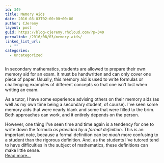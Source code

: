 ```yaml
---
id: 349
title: Memory Aids
date: 2016-08-03T02:00:00+00:00
author: CJeremy
layout: post
guid: https://blog-cjeremy.rhcloud.com/?p=349
permalink: /2016/08/03/memory-aids/
linked_list_url:
  - ""
categories:
  - Uncategorized
---
```

In secondary mathematics, students are allowed to prepare their own memory aid for an exam. It must be handwritten and can only cover one piece of paper. Usually, this memory aid is used to write formulas or challenging examples of different concepts so that one isn't lost when writing an exam.

As a tutor, I have some experience advising others on their memory aids (as well as my own time being a secondary student, of course). I've seen some memory aids that were nearly blank and some that were filled to the brim. Both approaches can work, and it entirely depends on the person. 

However, one thing I've seen time and time again is a tendency for one to write down the formula _as provided by a formal definition_. This is an important note, because a formal definition can be _much_ more confusing to a student than the rigorous definition. And, as the students I've tutored tend to have difficulties in the subject of mathematics, these definitions can make little sense. <span class="post-teaser-more">&nbsp;<br /><a href="http://blog-cjeremy.rhcloud.com/2016/08/03/memory-aids/" title="Permanent Link: Memory Aids" rel="bookmark">Read more...</br></span></p>